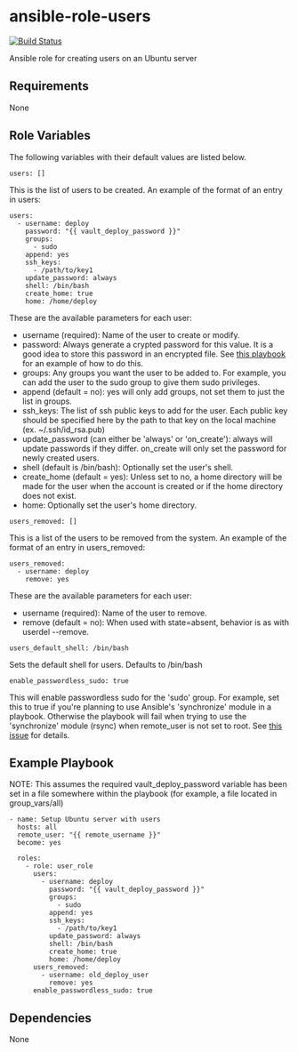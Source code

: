# ansible-role-users

[![Build Status](https://travis-ci.org/CMcDonald82/ansible-role-users.svg?branch=master)](https://travis-ci.org/CMcDonald82/ansible-role-users)

Ansible role for creating users on an Ubuntu server

## Requirements

None

## Role Variables

The following variables with their default values are listed below.

  ```
  users: []
  ```

  This is the list of users to be created. An example of the format of an entry in users:

  ```
  users:
    - username: deploy
      password: "{{ vault_deploy_password }}"
      groups:
        - sudo
      append: yes
      ssh_keys:
        - /path/to/key1
      update_password: always
      shell: /bin/bash
      create_home: true
      home: /home/deploy 
  ```

  These are the available parameters for each user:
  * username (required): Name of the user to create or modify.
  * password: Always generate a crypted password for this value. It is a good idea to store this password in an encrypted file. See [this playbook](https://github.com/CMcDonald82/ansible-playbook-ubuntu-phoenix) for an example of how to do this.
  * groups: Any groups you want the user to be added to. For example, you can add the user to the sudo group to give them sudo privileges.
  * append (default = no): yes will only add groups, not set them to just the list in groups. 
  * ssh_keys: The list of ssh public keys to add for the user. Each public key should be specified here by the path to that key on the local machine (ex. ~/.ssh/id_rsa.pub)
  * update_password (can either be 'always' or 'on_create'): always will update passwords if they differ. on_create will only set the password for newly created users.
  * shell (default is /bin/bash): Optionally set the user's shell.
  * create_home (default = yes): Unless set to no, a home directory will be made for the user when the account is created or if the home directory does not exist.
  * home: Optionally set the user's home directory.


  ```
  users_removed: []
  ```

  This is a list of the users to be removed from the system. An example of the format of an entry in users_removed:

  ```
  users_removed:
    - username: deploy
      remove: yes
  ```

  These are the available parameters for each user:
  * username (required): Name of the user to remove.
  * remove (default = no): When used with state=absent, behavior is as with userdel --remove. 


  ```
  users_default_shell: /bin/bash
  ```

  Sets the default shell for users. Defaults to /bin/bash


  ```
  enable_passwordless_sudo: true
  ```
  
  This will enable passwordless sudo for the 'sudo' group.
  For example, set this to true if you're planning to use Ansible's 'synchronize' module in a playbook.
  Otherwise the playbook will fail when trying to use the 'synchronize' module (rsync) when remote_user is not set to root. 
  See [this issue](https://github.com/ansible/ansible/issues/15297) for details.


## Example Playbook
NOTE: This assumes the required vault_deploy_password variable has been set in a file somewhere within the playbook (for example, a file located in group_vars/all)

```
- name: Setup Ubuntu server with users
  hosts: all
  remote_user: "{{ remote_username }}"
  become: yes

  roles:
    - role: user_role
      users:
        - username: deploy
          password: "{{ vault_deploy_password }}"
          groups:
            - sudo
          append: yes
          ssh_keys:
            - /path/to/key1 
          update_password: always
          shell: /bin/bash
          create_home: true
          home: /home/deploy 
      users_removed:
        - username: old_deploy_user
          remove: yes
      enable_passwordless_sudo: true
```

## Dependencies

None